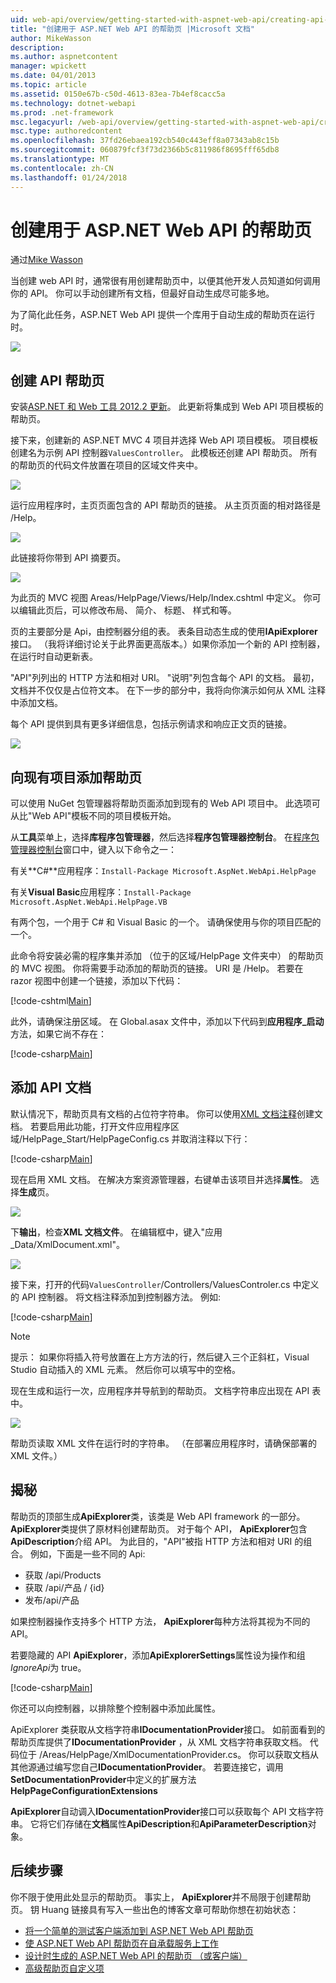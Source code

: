 ```yaml
---
uid: web-api/overview/getting-started-with-aspnet-web-api/creating-api-help-pages
title: "创建用于 ASP.NET Web API 的帮助页 |Microsoft 文档"
author: MikeWasson
description: 
ms.author: aspnetcontent
manager: wpickett
ms.date: 04/01/2013
ms.topic: article
ms.assetid: 0150e67b-c50d-4613-83ea-7b4ef8cacc5a
ms.technology: dotnet-webapi
ms.prod: .net-framework
msc.legacyurl: /web-api/overview/getting-started-with-aspnet-web-api/creating-api-help-pages
msc.type: authoredcontent
ms.openlocfilehash: 37fd26ebaea192cb540c443eff8a07343ab8c15b
ms.sourcegitcommit: 060879fcf3f73d2366b5c811986f8695fff65db8
ms.translationtype: MT
ms.contentlocale: zh-CN
ms.lasthandoff: 01/24/2018
---
```

<a name="creating-help-pages-for-aspnet-web-api"></a>创建用于 ASP.NET Web API 的帮助页
====================
通过[Mike Wasson](https://github.com/MikeWasson)

当创建 web API 时，通常很有用创建帮助页中，以便其他开发人员知道如何调用你的 API。 你可以手动创建所有文档，但最好自动生成尽可能多地。

为了简化此任务，ASP.NET Web API 提供一个库用于自动生成的帮助页在运行时。

![](creating-api-help-pages/_static/image1.png)

## <a name="creating-api-help-pages"></a>创建 API 帮助页

安装[ASP.NET 和 Web 工具 2012.2 更新](https://go.microsoft.com/fwlink/?LinkId=282650)。 此更新将集成到 Web API 项目模板的帮助页。

接下来，创建新的 ASP.NET MVC 4 项目并选择 Web API 项目模板。 项目模板创建名为示例 API 控制器`ValuesController`。 此模板还创建 API 帮助页。 所有的帮助页的代码文件放置在项目的区域文件夹中。

![](creating-api-help-pages/_static/image2.png)

运行应用程序时，主页页面包含的 API 帮助页的链接。 从主页页面的相对路径是 /Help。

![](creating-api-help-pages/_static/image3.png)

此链接将你带到 API 摘要页。

![](creating-api-help-pages/_static/image4.png)

为此页的 MVC 视图 Areas/HelpPage/Views/Help/Index.cshtml 中定义。 你可以编辑此页后，可以修改布局、 简介、 标题、 样式和等。

页的主要部分是 Api，由控制器分组的表。 表条目动态生成的使用**IApiExplorer**接口。 （我将详细讨论关于此界面更高版本。）如果你添加一个新的 API 控制器，在运行时自动更新表。

"API"列列出的 HTTP 方法和相对 URI。 "说明"列包含每个 API 的文档。 最初，文档并不仅仅是占位符文本。 在下一步的部分中，我将向你演示如何从 XML 注释中添加文档。

每个 API 提供到具有更多详细信息，包括示例请求和响应正文页的链接。

![](creating-api-help-pages/_static/image5.png)

## <a name="adding-help-pages-to-an-existing-project"></a>向现有项目添加帮助页

可以使用 NuGet 包管理器将帮助页面添加到现有的 Web API 项目中。 此选项可从比"Web API"模板不同的项目模板开始。

从**工具**菜单上，选择**库程序包管理器**，然后选择**程序包管理器控制台**。 在[程序包管理器控制台](http://docs.nuget.org/docs/start-here/using-the-package-manager-console)窗口中，键入以下命令之一：

有关**C#**应用程序：`Install-Package Microsoft.AspNet.WebApi.HelpPage`

有关**Visual Basic**应用程序：`Install-Package Microsoft.AspNet.WebApi.HelpPage.VB`

有两个包，一个用于 C# 和 Visual Basic 的一个。 请确保使用与你的项目匹配的一个。

此命令将安装必需的程序集并添加 （位于的区域/HelpPage 文件夹中） 的帮助页的 MVC 视图。 你将需要手动添加的帮助页的链接。 URI 是 /Help。 若要在 razor 视图中创建一个链接，添加以下代码：

[!code-cshtml[Main](creating-api-help-pages/samples/sample1.cshtml)]

此外，请确保注册区域。 在 Global.asax 文件中，添加以下代码到**应用程序\_启动**方法，如果它尚不存在：

[!code-csharp[Main](creating-api-help-pages/samples/sample2.cs?highlight=4)]

## <a name="adding-api-documentation"></a>添加 API 文档

默认情况下，帮助页具有文档的占位符字符串。 你可以使用[XML 文档注释](https://msdn.microsoft.com/library/b2s063f7.aspx)创建文档。 若要启用此功能，打开文件应用程序区域/HelpPage\_Start/HelpPageConfig.cs 并取消注释以下行：

[!code-csharp[Main](creating-api-help-pages/samples/sample3.cs)]

现在启用 XML 文档。 在解决方案资源管理器，右键单击该项目并选择**属性**。 选择**生成**页。

![](creating-api-help-pages/_static/image6.png)

下**输出**，检查**XML 文档文件**。 在编辑框中，键入"应用\_Data/XmlDocument.xml"。

![](creating-api-help-pages/_static/image7.png)

接下来，打开的代码`ValuesController`/Controllers/ValuesControler.cs 中定义的 API 控制器。 将文档注释添加到控制器方法。 例如:

[!code-csharp[Main](creating-api-help-pages/samples/sample4.cs)]

> [!NOTE]
> 提示： 如果你将插入符号放置在上方方法的行，然后键入三个正斜杠，Visual Studio 自动插入的 XML 元素。 然后你可以填写中的空格。


现在生成和运行一次，应用程序并导航到的帮助页。 文档字符串应出现在 API 表中。

![](creating-api-help-pages/_static/image8.png)

帮助页读取 XML 文件在运行时的字符串。 （在部署应用程序时，请确保部署的 XML 文件。）

## <a name="under-the-hood"></a>揭秘

帮助页的顶部生成**ApiExplorer**类，该类是 Web API framework 的一部分。 **ApiExplorer**类提供了原材料创建帮助页。 对于每个 API， **ApiExplorer**包含**ApiDescription**介绍 API。 为此目的，"API"被指 HTTP 方法和相对 URI 的组合。 例如，下面是一些不同的 Api:

- 获取 /api/Products
- 获取 /api/产品 / {id}
- 发布/api/产品

如果控制器操作支持多个 HTTP 方法， **ApiExplorer**每种方法将其视为不同的 API。

若要隐藏的 API **ApiExplorer**，添加**ApiExplorerSettings**属性设为操作和组*IgnoreApi*为 true。

[!code-csharp[Main](creating-api-help-pages/samples/sample5.cs)]

你还可以向控制器，以排除整个控制器中添加此属性。

ApiExplorer 类获取从文档字符串**IDocumentationProvider**接口。 如前面看到的帮助页库提供了**IDocumentationProvider** ，从 XML 文档字符串获取文档。 代码位于 /Areas/HelpPage/XmlDocumentationProvider.cs。 你可以获取文档从其他源通过编写您自己**IDocumentationProvider**。 若要连接它，调用**SetDocumentationProvider**中定义的扩展方法**HelpPageConfigurationExtensions**

**ApiExplorer**自动调入**IDocumentationProvider**接口可以获取每个 API 文档字符串。 它将它们存储在**文档**属性**ApiDescription**和**ApiParameterDescription**对象。

## <a name="next-steps"></a>后续步骤

你不限于使用此处显示的帮助页。 事实上， **ApiExplorer**并不局限于创建帮助页。 钥 Huang 链接具有写入一些出色的博客文章可帮助你想在初始状态：

- [将一个简单的测试客户端添加到 ASP.NET Web API 帮助页](https://blogs.msdn.com/b/yaohuang1/archive/2012/12/02/adding-a-simple-test-client-to-asp-net-web-api-help-page.aspx)
- [使 ASP.NET Web API 帮助页在自承载服务上工作](https://blogs.msdn.com/b/yaohuang1/archive/2012/12/20/making-asp-net-web-api-help-page-work-on-self-hosted-services.aspx)
- [设计时生成的 ASP.NET Web API 的帮助页 （或客户端）](https://blogs.msdn.com/b/yaohuang1/archive/2013/01/20/design-time-generation-of-help-page-or-proxy-for-asp-net-web-api.aspx)
- [高级帮助页自定义项](https://blogs.msdn.com/b/yaohuang1/archive/2012/12/10/asp-net-web-api-help-page-part-3-advanced-help-page-customizations.aspx)
